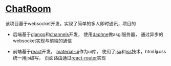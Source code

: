 # [ChatRoom](http://chatdemo.fossen.cn/)
该项目基于websocket开发，实现了简单的多人即时通讯，项目的

* 后端基于[django](https://www.djangoproject.com/)和[channels](https://channels.readthedocs.io/en/latest/)开发，
使用[daphne](https://github.com/django/daphne/)做asgi服务器，
通过异步的websocket实现与前端的通信

* 前端基于[react](https://reactjs.org/)开发，
[material-ui](https://material-ui.com/)作为ui库，
使用了[jsx](https://reactjs.org/docs/introducing-jsx.html)和[jss](https://github.com/cssinjs/jss)技术，html与css统一用js编写，
页面路由通过[react-router](https://reacttraining.com/react-router/web/guides/quick-start)实现
